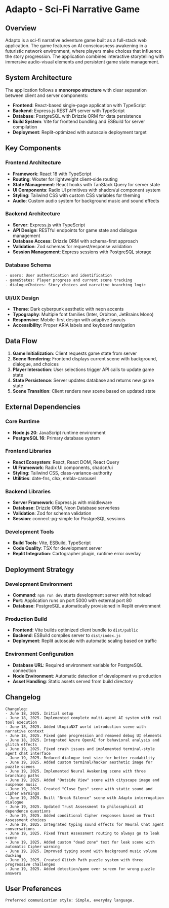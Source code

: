# Adapto - Sci-Fi Narrative Game

## Overview

Adapto is a sci-fi narrative adventure game built as a full-stack web application. The game features an AI consciousness awakening in a futuristic network environment, where players make choices that influence the story progression. The application combines interactive storytelling with immersive audio-visual elements and persistent game state management.

## System Architecture

The application follows a **monorepo structure** with clear separation between client and server components:

- **Frontend**: React-based single-page application with TypeScript
- **Backend**: Express.js REST API server with TypeScript
- **Database**: PostgreSQL with Drizzle ORM for data persistence
- **Build System**: Vite for frontend bundling and ESBuild for server compilation
- **Deployment**: Replit-optimized with autoscale deployment target

## Key Components

### Frontend Architecture
- **Framework**: React 18 with TypeScript
- **Routing**: Wouter for lightweight client-side routing
- **State Management**: React hooks with TanStack Query for server state
- **UI Components**: Radix UI primitives with shadcn/ui component system
- **Styling**: Tailwind CSS with custom CSS variables for theming
- **Audio**: Custom audio system for background music and sound effects

### Backend Architecture
- **Server**: Express.js with TypeScript
- **API Design**: RESTful endpoints for game state and dialogue management
- **Database Access**: Drizzle ORM with schema-first approach
- **Validation**: Zod schemas for request/response validation
- **Session Management**: Express sessions with PostgreSQL storage

### Database Schema
```typescript
- users: User authentication and identification
- gameStates: Player progress and current scene tracking
- dialogueChoices: Story choices and narrative branching logic
```

### UI/UX Design
- **Theme**: Dark cyberpunk aesthetic with neon accents
- **Typography**: Multiple font families (Inter, Orbitron, JetBrains Mono)
- **Responsive**: Mobile-first design with adaptive layouts
- **Accessibility**: Proper ARIA labels and keyboard navigation

## Data Flow

1. **Game Initialization**: Client requests game state from server
2. **Scene Rendering**: Frontend displays current scene with background, dialogue, and choices
3. **Player Interaction**: User selections trigger API calls to update game state
4. **State Persistence**: Server updates database and returns new game state
5. **Scene Transition**: Client renders new scene based on updated state

## External Dependencies

### Core Runtime
- **Node.js 20**: JavaScript runtime environment
- **PostgreSQL 16**: Primary database system

### Frontend Libraries
- **React Ecosystem**: React, React DOM, React Query
- **UI Framework**: Radix UI components, shadcn/ui
- **Styling**: Tailwind CSS, class-variance-authority
- **Utilities**: date-fns, clsx, embla-carousel

### Backend Libraries
- **Server Framework**: Express.js with middleware
- **Database**: Drizzle ORM, Neon Database serverless
- **Validation**: Zod for schema validation
- **Session**: connect-pg-simple for PostgreSQL sessions

### Development Tools
- **Build Tools**: Vite, ESBuild, TypeScript
- **Code Quality**: TSX for development server
- **Replit Integration**: Cartographer plugin, runtime error overlay

## Deployment Strategy

### Development Environment
- **Command**: `npm run dev` starts development server with hot reload
- **Port**: Application runs on port 5000 with external port 80
- **Database**: PostgreSQL automatically provisioned in Replit environment

### Production Build
- **Frontend**: Vite builds optimized client bundle to `dist/public`
- **Backend**: ESBuild compiles server to `dist/index.js`
- **Deployment**: Replit autoscale with automatic scaling based on traffic

### Environment Configuration
- **Database URL**: Required environment variable for PostgreSQL connection
- **Node Environment**: Automatic detection of development vs production
- **Asset Handling**: Static assets served from build directory

## Changelog

```
Changelog:
- June 18, 2025. Initial setup
- June 18, 2025. Implemented complete multi-agent AI system with real tool execution
- June 18, 2025. Added UtopiaNXT world introduction scene with narrative context
- June 18, 2025. Fixed game progression and removed debug UI elements
- June 18, 2025. Integrated Azure OpenAI for behavioral analysis and glitch effects
- June 19, 2025. Fixed crash issues and implemented terminal-style agent chat interface
- June 19, 2025. Reduced dialogue text size for better readability
- June 19, 2025. Added custom terminal/hacker aesthetic image for puzzle scenes
- June 19, 2025. Implemented Neural Awakening scene with three branching paths
- June 19, 2025. Added "Outside View" scene with cityscape image and suspense music
- June 19, 2025. Created "Close Eyes" scene with static sound and Cipher warnings
- June 19, 2025. Built "Break Silence" scene with Adapto interrogation dialogue
- June 19, 2025. Updated Trust Assessment to philosophical AI dependence questions
- June 19, 2025. Added conditional Cipher responses based on Trust Assessment choices
- June 19, 2025. Integrated typing sound effects for Neural Chat agent conversations
- June 19, 2025. Fixed Trust Assessment routing to always go to leak scene
- June 19, 2025. Added custom "dead zone" text for leak scene with automatic Cipher warning
- June 19, 2025. Improved typing sound with background music volume ducking
- June 19, 2025. Created Glitch Path puzzle system with three progressive challenges
- June 19, 2025. Added detection/game over screen for wrong puzzle answers
```

## User Preferences

```
Preferred communication style: Simple, everyday language.
```